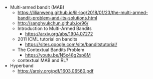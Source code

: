 * Multi-armed bandit (MAB)
  * https://lilianweng.github.io/lil-log/2018/01/23/the-multi-armed-bandit-problem-and-its-solutions.html
  * http://sanghyukchun.github.io/96/
  * Introduction to Multi-Armed Bandits
    * https://arxiv.org/abs/1904.07272
  * 2011 ICML tutorial on bandits
    * https://sites.google.com/site/banditstutorial/
  * The Contextual Bandits Problem
    * https://youtu.be/N5x48g2sp8M
  * contextual MAB and RL?
* Hyperband
  * https://arxiv.org/pdf/1603.06560.pdf
